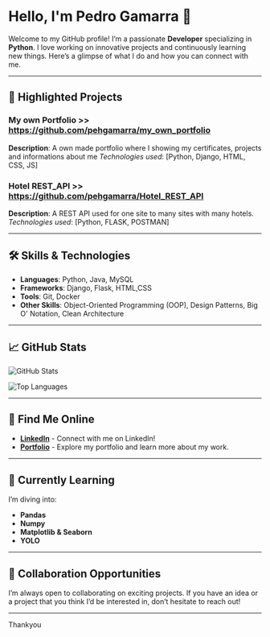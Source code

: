 # Hello, I'm Pedro Gamarra 👋

Welcome to my GitHub profile! I’m a passionate **Developer** specializing in **Python**. I love working on innovative projects and continuously learning new things. Here’s a glimpse of what I do and how you can connect with me.

---

## 🌟 Highlighted Projects

### My own Portfolio >> https://github.com/pehgamarra/my_own_portfolio
**Description**: A own made portfolio where I showing my certificates, projects and informations about me 
*Technologies used*: [Python, Django, HTML, CSS, JS]

### Hotel REST_API >> https://github.com/pehgamarra/Hotel_REST_API
**Description**: A REST API used for one site to many sites with many hotels. 
*Technologies used*: [Python, FLASK, POSTMAN]

---

## 🛠️ Skills & Technologies

- **Languages**: Python, Java, MySQL
- **Frameworks**: Django, Flask, HTML,CSS
- **Tools**: Git, Docker
- **Other Skills**: Object-Oriented Programming (OOP), Design Patterns, Big O' Notation, Clean Architecture

---

## 📈 GitHub Stats

![GitHub Stats](https://github-readme-stats.vercel.app/api?username=pehgamarra&show_icons=true&hide_title=true&count_private=true&hide=prs)

![Top Languages](https://github-readme-stats.vercel.app/api/top-langs/?username=pehgamarra&layout=compact)

---

## 💬 Find Me Online

- **[LinkedIn](https://www.linkedin.com/in/pedro-gamarra-9b8162181/)** - Connect with me on LinkedIn!
- **[Portfolio](https://pehgamarra.pythonanywhere.com/)** - Explore my portfolio and learn more about my work.

---

## 🌱 Currently Learning

I’m diving into:
- **Pandas** 
- **Numpy** 
- **Matplotlib & Seaborn**
- **YOLO** 

---

## 🤝 Collaboration Opportunities

I’m always open to collaborating on exciting projects. If you have an idea or a project that you think I’d be interested in, don’t hesitate to reach out!

---
Thankyou 
